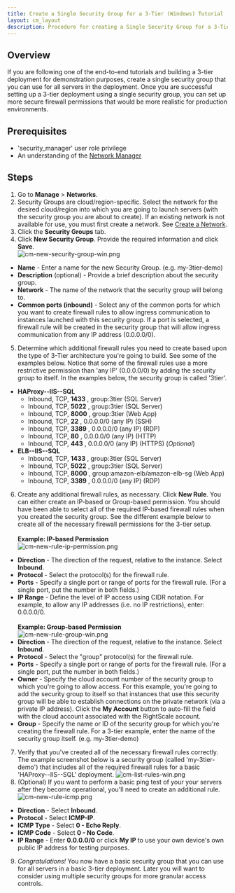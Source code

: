 ```yaml
---
title: Create a Single Security Group for a 3-Tier (Windows) Tutorial
layout: cm_layout
description: Procedure for creating a Single Security Group for a 3-Tier (Windows) Tutorial using the RightScale Cloud Management Dashboard.
---
```

## Overview

If you are following one of the end-to-end tutorials and building a 3-tier deployment for demonstration purposes, create a single security group that you can use for all servers in the deployment. Once you are successful setting up a 3-tier deployment using a single security group, you can set up more secure firewall permissions that would be more realistic for production environments.

## Prerequisites

* 'security_manager' user role privilege
* An understanding of the [Network Manager](/cm/dashboard/manage/networks/network_manager.html)

## Steps

1. Go to **Manage** > **Networks**.
2. Security Groups are cloud/region-specific. Select the network for the desired cloud/region into which you are going to launch servers (with the security group you are about to create). If an existing network is not available for use, you must first create a network. See [Create a Network](/cm/dashboard/manage/networks/networks.html).
3. Click the **Security Groups** tab.
4. Click **New Security Group**. Provide the required information and click **Save**.  
  ![cm-new-security-group-win.png](/img/cm-new-security-group-win.png)
  * **Name** - Enter a name for the new Security Group. (e.g. my-3tier-demo)
  * **Description** (optional) - Provide a brief description about the security group.
  * **Network** - The name of the network that the security group will belong to.
  * **Common ports (inbound)** - Select any of the common ports for which you want to create firewall rules to allow ingress communication to instances launched with this security group. If a port is selected, a firewall rule will be created in the security group that will allow ingress communication from any IP address (0.0.0.0/0).
5. Determine which additional firewall rules you need to create based upon the type of 3-Tier architecture you're going to build. See some of the examples below. Notice that some of the firewall rules use a more restrictive permission than 'any IP' (0.0.0.0/0) by adding the security group to itself. In the examples below, the security group is called '3tier'.
  * **HAProxy--IIS--SQL​**
      * Inbound, TCP, **1433** , group:3tier (SQL Server)
      * Inbound, TCP, **5022** , group:3tier (SQL Server)
      * Inbound, TCP, **8000** , group:3tier (Web App)
      * Inbound, TCP, **22** , 0.0.0.0/0 (any IP) (SSH)
      * Inbound, TCP, **3389** , 0.0.0.0/0 (any IP) (RDP)
      * Inbound, TCP, **80** , 0.0.0.0/0 (any IP) (HTTP)
      * Inbound, TCP, **443** , 0.0.0.0/0 (any IP) (HTTPS) (*Optional*)
  * **ELB--IIS--SQL​**
      * Inbound, TCP, **1433** , group:3tier (SQL Server)
      * Inbound, TCP, **5022** , group:3tier (SQL Server)
      * Inbound, TCP, **8000** , group:amazon-elb/amazon-elb-sg (Web App)
      * Inbound, TCP, **3389** , 0.0.0.0/0 (any IP) (RDP)
6. Create any additional firewall rules, as necessary. Click **New Rule**. You can either create an IP-based or Group-based permission. You should have been able to select all of the required IP-based firewall rules when you created the security group. See the different example below to create all of the necessary firewall permissions for the 3-tier setup.<br><br>
**Example: IP-based Permission**  
  ![cm-new-rule-ip-permission.png](/img/cm-new-rule-ip-permission.png)
  * **Direction** - The direction of the request, relative to the instance. Select **Inbound**.
  * **Protocol** - Select the protocol(s) for the firewall rule.
  * **Ports** - Specify a single port or range of ports for the firewall rule. (For a single port, put the number in both fields.)
  * **IP Range** - Define the level of IP access using CIDR notation. For example, to allow any IP addresses (i.e. no IP restrictions), enter: 0.0.0.0/0.<br><br>
**Example: Group-based Permission**  
 ![cm-new-rule-group-win.png](/img/cm-new-rule-group-win.png)
  * **Direction** - The direction of the request, relative to the instance. Select **Inbound**.
  * **Protocol** - Select the "group" protocol(s) for the firewall rule.
  * **Ports** - Specify a single port or range of ports for the firewall rule. (For a single port, put the number in both fields.)
  * **Owner** - Specify the cloud account number of the security group to which you're going to allow access. For this example, you're going to add the security group to itself so that instances that use this security group will be able to establish connections on the private network (via a private IP address). Click the **My Account** button to auto-fill the field with the cloud account associated with the RightScale account.
  * **Group** - Specify the name or ID of the security group for which you're creating the firewall rule. For a 3-tier example, enter the name of the security group itself. (e.g. my-3tier-demo)
7. Verify that you've created all of the necessary firewall rules correctly. The example screenshot below is a security group (called 'my-3tier-demo') that includes all of the required firewall rules for a basic 'HAProxy--IIS--SQL​' deployment.
  ![cm-list-rules-win.png](/img/cm-list-rules-win.png)
8. (Optional) If you want to perform a basic ping test of your your servers after they become operational, you'll need to create an additional rule.  
  ![cm-new-rule-icmp.png](/img/cm-new-rule-icmp.png)  
  * **Direction** - Select **Inbound**.
  * **Protocol** - Select **ICMP-IP**.
  * **ICMP Type** - Select **0 - Echo Reply**.
  * **ICMP Code** - Select **0 - No Code**.
  * **IP Range** - Enter **0.0.0.0/0** or click **My IP** to use your own device's own public IP address for testing purposes.
9. _Congratulations!_ You now have a basic security group that you can use for all servers in a basic 3-tier deployment. Later you will want to consider using multiple security groups for more granular access controls.
